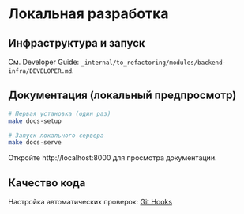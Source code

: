 # Локальная разработка

## Инфраструктура и запуск

См. Developer Guide: `_internal/to_refactoring/modules/backend-infra/DEVELOPER.md`.

## Документация (локальный предпросмотр)

```bash
# Первая установка (один раз)
make docs-setup

# Запуск локального сервера
make docs-serve
```

Откройте http://localhost:8000 для просмотра документации.

## Качество кода

Настройка автоматических проверок: [Git Hooks](../operations/git-hooks.md)
